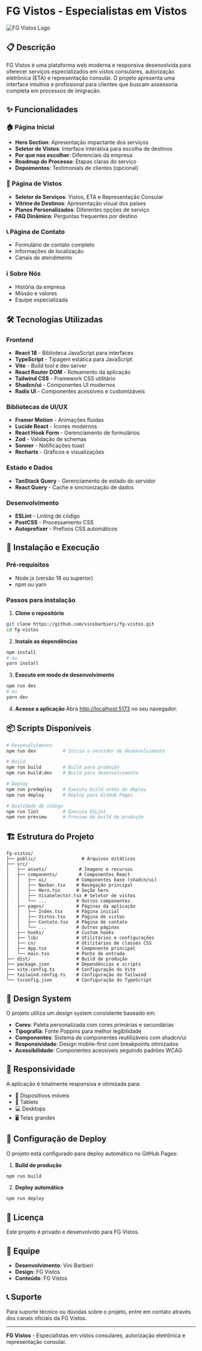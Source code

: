 # FG Vistos - Especialistas em Vistos

![FG Vistos Logo](public/fg-logo.svg)

## 📋 Descrição

FG Vistos é uma plataforma web moderna e responsiva desenvolvida para oferecer serviços especializados em vistos consulares, autorização eletrônica (ETA) e representação consular. O projeto apresenta uma interface intuitiva e profissional para clientes que buscam assessoria completa em processos de imigração.

## ✨ Funcionalidades

### 🏠 Página Inicial
- **Hero Section**: Apresentação impactante dos serviços
- **Seletor de Vistos**: Interface interativa para escolha de destinos
- **Por que nos escolher**: Diferenciais da empresa
- **Roadmap do Processo**: Etapas claras do serviço
- **Depoimentos**: Testimonials de clientes (opcional)

### 🛂 Página de Vistos
- **Seletor de Serviços**: Vistos, ETA e Representação Consular
- **Vitrine de Destinos**: Apresentação visual dos países
- **Planos Personalizados**: Diferentes opções de serviço
- **FAQ Dinâmico**: Perguntas frequentes por destino

### 📞 Página de Contato
- Formulário de contato completo
- Informações de localização
- Canais de atendimento

### ℹ️ Sobre Nós
- História da empresa
- Missão e valores
- Equipe especializada

## 🛠️ Tecnologias Utilizadas

### Frontend
- **React 18** - Biblioteca JavaScript para interfaces
- **TypeScript** - Tipagem estática para JavaScript
- **Vite** - Build tool e dev server
- **React Router DOM** - Roteamento da aplicação
- **Tailwind CSS** - Framework CSS utilitário
- **Shadcn/ui** - Componentes UI modernos
- **Radix UI** - Componentes acessíveis e customizáveis

### Bibliotecas de UI/UX
- **Framer Motion** - Animações fluidas
- **Lucide React** - Ícones modernos
- **React Hook Form** - Gerenciamento de formulários
- **Zod** - Validação de schemas
- **Sonner** - Notificações toast
- **Recharts** - Gráficos e visualizações

### Estado e Dados
- **TanStack Query** - Gerenciamento de estado do servidor
- **React Query** - Cache e sincronização de dados

### Desenvolvimento
- **ESLint** - Linting de código
- **PostCSS** - Processamento CSS
- **Autoprefixer** - Prefixos CSS automáticos

## 🚀 Instalação e Execução

### Pré-requisitos
- Node.js (versão 18 ou superior)
- npm ou yarn

### Passos para instalação

1. **Clone o repositório**
```bash
git clone https://github.com/vinibarbieri/fg-vistos.git
cd fg-vistos
```

2. **Instale as dependências**
```bash
npm install
# ou
yarn install
```

3. **Execute em modo de desenvolvimento**
```bash
npm run dev
# ou
yarn dev
```

4. **Acesse a aplicação**
Abra [http://localhost:5173](http://localhost:5173) no seu navegador.

## 📦 Scripts Disponíveis

```bash
# Desenvolvimento
npm run dev          # Inicia o servidor de desenvolvimento

# Build
npm run build        # Build para produção
npm run build:dev    # Build para desenvolvimento

# Deploy
npm run predeploy    # Executa build antes do deploy
npm run deploy       # Deploy para GitHub Pages

# Qualidade de código
npm run lint         # Executa ESLint
npm run preview      # Preview do build de produção
```

## 🏗️ Estrutura do Projeto

```
fg-vistos/
├── public/                 # Arquivos estáticos
├── src/
│   ├── assets/            # Imagens e recursos
│   ├── components/        # Componentes React
│   │   ├── ui/           # Componentes base (shadcn/ui)
│   │   ├── Navbar.tsx    # Navegação principal
│   │   ├── Hero.tsx      # Seção hero
│   │   ├── VisaSelector.tsx # Seletor de vistos
│   │   └── ...           # Outros componentes
│   ├── pages/            # Páginas da aplicação
│   │   ├── Index.tsx     # Página inicial
│   │   ├── Vistos.tsx    # Página de vistos
│   │   ├── Contato.tsx   # Página de contato
│   │   └── ...           # Outras páginas
│   ├── hooks/            # Custom hooks
│   ├── lib/              # Utilitários e configurações
│   ├── cn/               # Utilitários de classes CSS
│   ├── App.tsx           # Componente principal
│   └── main.tsx          # Ponto de entrada
├── dist/                 # Build de produção
├── package.json          # Dependências e scripts
├── vite.config.ts        # Configuração do Vite
├── tailwind.config.ts    # Configuração do Tailwind
└── tsconfig.json         # Configuração do TypeScript
```

## 🎨 Design System

O projeto utiliza um design system consistente baseado em:

- **Cores**: Paleta personalizada com cores primárias e secundárias
- **Tipografia**: Fonte Poppins para melhor legibilidade
- **Componentes**: Sistema de componentes reutilizáveis com shadcn/ui
- **Responsividade**: Design mobile-first com breakpoints otimizados
- **Acessibilidade**: Componentes acessíveis seguindo padrões WCAG

## 📱 Responsividade

A aplicação é totalmente responsiva e otimizada para:
- 📱 Dispositivos móveis
- 📱 Tablets
- 💻 Desktops
- 🖥️ Telas grandes

## 🔧 Configuração de Deploy

O projeto está configurado para deploy automático no GitHub Pages:

1. **Build de produção**
```bash
npm run build
```

2. **Deploy automático**
```bash
npm run deploy
```

## 📄 Licença

Este projeto é privado e desenvolvido para FG Vistos.

## 👥 Equipe

- **Desenvolvimento**: Vini Barbieri
- **Design**: FG Vistos
- **Conteúdo**: FG Vistos

## 📞 Suporte

Para suporte técnico ou dúvidas sobre o projeto, entre em contato através dos canais oficiais da FG Vistos.

---

**FG Vistos** - Especialistas em vistos consulares, autorização eletrônica e representação consular.